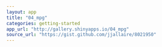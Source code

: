 ```yaml
---
layout: app
title: "04_mpg"
categories: getting-started
app_url: "http://gallery.shinyapps.io/04_mpg"
source_url: "https://gist.github.com/jjallaire/8021950"
---
```


